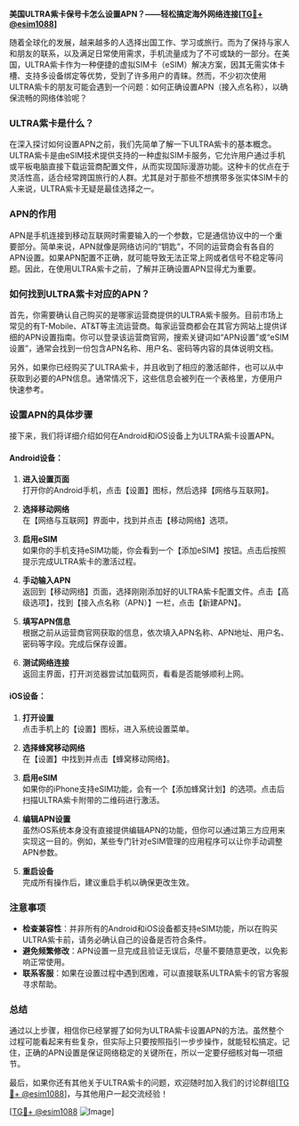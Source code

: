 **美国ULTRA紫卡保号卡怎么设置APN？——轻松搞定海外网络连接[[TG💪+ @esim1088](https://t.me/s/esim1088)]**

随着全球化的发展，越来越多的人选择出国工作、学习或旅行。而为了保持与家人和朋友的联系，以及满足日常使用需求，手机流量成为了不可或缺的一部分。在美国，ULTRA紫卡作为一种便捷的虚拟SIM卡（eSIM）解决方案，因其无需实体卡槽、支持多设备绑定等优势，受到了许多用户的青睐。然而，不少初次使用ULTRA紫卡的朋友可能会遇到一个问题：如何正确设置APN（接入点名称），以确保流畅的网络体验呢？

### ULTRA紫卡是什么？

在深入探讨如何设置APN之前，我们先简单了解一下ULTRA紫卡的基本概念。ULTRA紫卡是由eSIM技术提供支持的一种虚拟SIM卡服务，它允许用户通过手机或平板电脑直接下载运营商配置文件，从而实现国际漫游功能。这种卡的优点在于灵活性高，适合经常跨国旅行的人群。尤其是对于那些不想携带多张实体SIM卡的人来说，ULTRA紫卡无疑是最佳选择之一。

### APN的作用

APN是手机连接到移动互联网时需要输入的一个参数，它是通信协议中的一个重要部分。简单来说，APN就像是网络访问的“钥匙”，不同的运营商会有各自的APN设置。如果APN配置不正确，就可能导致无法正常上网或者信号不稳定等问题。因此，在使用ULTRA紫卡之前，了解并正确设置APN显得尤为重要。

### 如何找到ULTRA紫卡对应的APN？

首先，你需要确认自己购买的是哪家运营商提供的ULTRA紫卡服务。目前市场上常见的有T-Mobile、AT&T等主流运营商。每家运营商都会在其官方网站上提供详细的APN设置指南。你可以登录该运营商官网，搜索关键词如“APN设置”或“eSIM设置”，通常会找到一份包含APN名称、用户名、密码等内容的具体说明文档。

另外，如果你已经购买了ULTRA紫卡，并且收到了相应的激活邮件，也可以从中获取到必要的APN信息。通常情况下，这些信息会被列在一个表格里，方便用户快速参考。

### 设置APN的具体步骤

接下来，我们将详细介绍如何在Android和iOS设备上为ULTRA紫卡设置APN。

#### Android设备：

1. **进入设置页面**  
   打开你的Android手机，点击【设置】图标，然后选择【网络与互联网】。

2. **选择移动网络**  
   在【网络与互联网】界面中，找到并点击【移动网络】选项。

3. **启用eSIM**  
   如果你的手机支持eSIM功能，你会看到一个【添加eSIM】按钮。点击后按照提示完成ULTRA紫卡的激活过程。

4. **手动输入APN**  
   返回到【移动网络】页面，选择刚刚添加好的ULTRA紫卡配置文件。点击【高级选项】，找到【接入点名称（APN）】一栏，点击【新建APN】。

5. **填写APN信息**  
   根据之前从运营商官网获取的信息，依次填入APN名称、APN地址、用户名、密码等字段。完成后保存设置。

6. **测试网络连接**  
   返回主界面，打开浏览器尝试加载网页，看看是否能够顺利上网。

#### iOS设备：

1. **打开设置**  
   点击手机上的【设置】图标，进入系统设置菜单。

2. **选择蜂窝移动网络**  
   在【设置】中找到并点击【蜂窝移动网络】。

3. **启用eSIM**  
   如果你的iPhone支持eSIM功能，会有一个【添加蜂窝计划】的选项。点击后扫描ULTRA紫卡附带的二维码进行激活。

4. **编辑APN设置**  
   虽然iOS系统本身没有直接提供编辑APN的功能，但你可以通过第三方应用来实现这一目的。例如，某些专门针对eSIM管理的应用程序可以让你手动调整APN参数。

5. **重启设备**  
   完成所有操作后，建议重启手机以确保更改生效。

### 注意事项

- **检查兼容性**：并非所有的Android和iOS设备都支持eSIM功能，所以在购买ULTRA紫卡前，请务必确认自己的设备是否符合条件。
- **避免频繁修改**：APN设置一旦完成且验证无误后，尽量不要随意更改，以免影响正常使用。
- **联系客服**：如果在设置过程中遇到困难，可以直接联系ULTRA紫卡的官方客服寻求帮助。

### 总结

通过以上步骤，相信你已经掌握了如何为ULTRA紫卡设置APN的方法。虽然整个过程可能看起来有些复杂，但实际上只要按照指引一步步操作，就能轻松搞定。记住，正确的APN设置是保证网络稳定的关键所在，所以一定要仔细核对每一项细节。

最后，如果你还有其他关于ULTRA紫卡的问题，欢迎随时加入我们的讨论群组[[TG💪+ @esim1088](https://t.me/s/esim1088)]，与其他用户一起交流经验！

[[TG💪+ @esim1088](https://t.me/s/esim1088) ![Image](https://i.postimg.cc/4NQfJmqS/Snipaste-2025-05-13-00-14-12.png)]